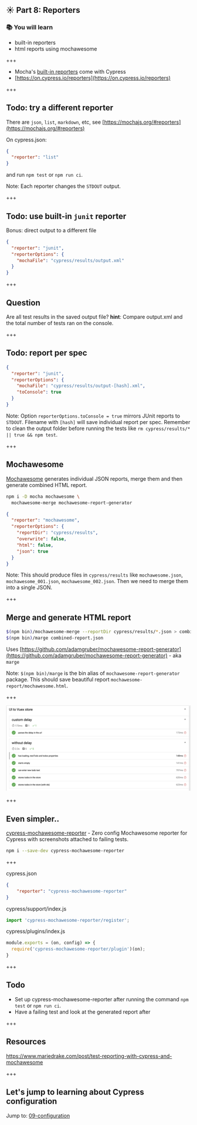 ## ☀️ Part 8: Reporters

### 📚 You will learn

- built-in reporters
- html reports using mochawesome

+++

- Mocha's [built-in reporters](https://mochajs.org/#reporters) come with Cypress
- [https://on.cypress.io/reporters](https://on.cypress.io/reporters)

+++

## Todo: try a different reporter

There are `json`, `list`, `markdown`, etc, see [https://mochajs.org/#reporters](https://mochajs.org/#reporters)

On cypress.json:

```json
{
  "reporter": "list"
}
```

and run `npm test` or `npm run ci`.

Note:
Each reporter changes the `STDOUT` output.

+++

## Todo: use built-in `junit` reporter

Bonus: direct output to a different file

```json
{
  "reporter": "junit",
  "reporterOptions": {
    "mochaFile": "cypress/results/output.xml"
  }
}
```

+++

## Question

Are all test results in the saved output file?
**hint**: Compare output.xml and the total number of tests ran on the console.

+++

## Todo: report per spec

```json
{
  "reporter": "junit",
  "reporterOptions": {
    "mochaFile": "cypress/results/output-[hash].xml",
    "toConsole": true
  }
}
```

Note:
Option `reporterOptions.toConsole = true` mirrors JUnit reports to `STDOUT`.
Filename with `[hash]` will save individual report per spec. Remember to clean the output folder before running the tests like `rm cypress/results/* || true && npm test`.

+++

## Mochawesome

[Mochawesome](https://github.com/adamgruber/mochawesome) generates individual JSON reports, merge them and then generate combined HTML report.

```sh
npm i -D mocha mochawesome \
  mochawesome-merge mochawesome-report-generator
```

```json
{
  "reporter": "mochawesome",
  "reporterOptions": {
    "reportDir": "cypress/results",
    "overwrite": false,
    "html": false,
    "json": true
  }
}
```

Note:
This should produce files in `cypress/results` like `mochawesome.json`, `mochawesome_001.json`, `mochawesome_002.json`. Then we need to merge them into a single JSON.

+++

## Merge and generate HTML report

```sh
$(npm bin)/mochawesome-merge --reportDir cypress/results/*.json > combined-report.json
$(npm bin)/marge combined-report.json
```

Uses [https://github.com/adamgruber/mochawesome-report-generator](https://github.com/adamgruber/mochawesome-report-generator) - aka `marge`

Note:
`$(npm bin)/marge` is the bin alias of `mochawesome-report-generator` package. This should save beautiful report `mochawesome-report/mochawesome.html`.

+++

![Mochawesome report](./images/report.png)

+++

## Even simpler..

[cypress-mochawesome-reporter](https://www.npmjs.com/package/cypress-mochawesome-reporter) - Zero config Mochawesome reporter for Cypress with screenshots attached to failing tests.


```sh
npm i --save-dev cypress-mochawesome-reporter

```

+++

cypress.json
```json
{
    "reporter": "cypress-mochawesome-reporter"
}
```

cypress/support/index.js
```js
import 'cypress-mochawesome-reporter/register';
```

cypress/plugins/index.js
```js
module.exports = (on, config) => {
  require('cypress-mochawesome-reporter/plugin')(on);
}
```

+++

## Todo
- Set up cypress-mochawesome-reporter after running the command `npm test` or `npm run ci`.
- Have a failing test and look at the generated report after

+++

## Resources

https://www.mariedrake.com/post/test-reporting-with-cypress-and-mochawesome

+++

## Let's jump to learning about Cypress configuration

Jump to: [09-configuration](?p=09-configuration)


